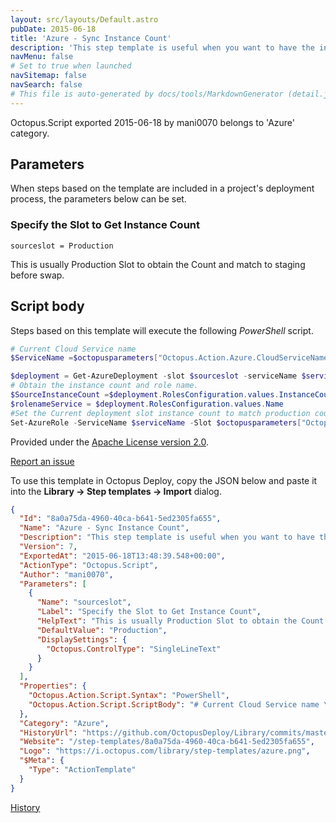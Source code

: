 ```yaml
---
layout: src/layouts/Default.astro
pubDate: 2015-06-18
title: 'Azure - Sync Instance Count'
description: 'This step template is useful when you want to have the instance count matched just before the VIP swap. It takes the source slot (usually Production slot) and match with the current deployment slot (normally Staging). Note: This will be helpful in scenario when 15 instances in Production and 4 instance in staging. This step template should only be used when a production slot already exists.'
navMenu: false
# Set to true when launched
navSitemap: false
navSearch: false
# This file is auto-generated by docs/tools/MarkdownGenerator (detail.js)
---
```


Octopus.Script exported 2015-06-18 by mani0070 belongs to 'Azure' category.

## Parameters

When steps based on the template are included in a project's deployment process, the parameters below can be set.


<div class="param">

### Specify the Slot to Get Instance Count

`sourceslot = Production`

This is usually Production Slot to obtain the Count and match to staging before swap.

</div>
        

## Script body

Steps based on this template will execute the following *PowerShell* script.

```powershell
# Current Cloud Service name 
$ServiceName =$octopusparameters["Octopus.Action.Azure.CloudServiceName"]

$deployment = Get-AzureDeployment -slot $sourceslot -serviceName $serviceName
# Obtain the instance count and role name.
$SourceInstanceCount =$deployment.RolesConfiguration.values.InstanceCount
$rolenameService = $deployment.RolesConfiguration.values.Name
#Set the Current deployment slot instance count to match production count
Set-AzureRole -ServiceName $serviceName -Slot $octopusparameters["Octopus.Action.Azure.Slot"] -RoleName $rolenameService -Count $SourceInstanceCount 
```

Provided under the [Apache License version 2.0](https://github.com/OctopusDeploy/Library/blob/master/LICENSE.txt).

[Report an issue](https://github.com/OctopusDeploy/Library/issues/new?assignees=&labels=&projects=&template=bug-report.yml&title=Issue%20with%20Azure%20-%20Sync%20Instance%20Count&step-template=Azure%20-%20Sync%20Instance%20Count)

<div class="get-json">

To use this template in Octopus Deploy, copy the JSON below and paste it into the **Library → Step templates → Import** dialog.

```json
{
  "Id": "8a0a75da-4960-40ca-b641-5ed2305fa655",
  "Name": "Azure - Sync Instance Count",
  "Description": "This step template is useful when you want to have the instance count matched just before the VIP swap. It takes the source slot (usually Production slot) and match with the current deployment slot (normally Staging). Note: This will be helpful in scenario when 15 instances in Production and 4 instance in staging. This step template should only be used when a production slot already exists.",
  "Version": 7,
  "ExportedAt": "2015-06-18T13:48:39.548+00:00",
  "ActionType": "Octopus.Script",
  "Author": "mani0070",
  "Parameters": [
    {
      "Name": "sourceslot",
      "Label": "Specify the Slot to Get Instance Count",
      "HelpText": "This is usually Production Slot to obtain the Count and match to staging before swap.",
      "DefaultValue": "Production",
      "DisplaySettings": {
        "Octopus.ControlType": "SingleLineText"
      }
    }
  ],
  "Properties": {
    "Octopus.Action.Script.Syntax": "PowerShell",
    "Octopus.Action.Script.ScriptBody": "# Current Cloud Service name \n$ServiceName =$octopusparameters[\"Octopus.Action.Azure.CloudServiceName\"]\n\n$deployment = Get-AzureDeployment -slot $sourceslot -serviceName $serviceName\n# Obtain the instance count and role name.\n$SourceInstanceCount =$deployment.RolesConfiguration.values.InstanceCount\n$rolenameService = $deployment.RolesConfiguration.values.Name\n#Set the Current deployment slot instance count to match production count\nSet-AzureRole -ServiceName $serviceName -Slot $octopusparameters[\"Octopus.Action.Azure.Slot\"] -RoleName $rolenameService -Count $SourceInstanceCount "
  },
  "Category": "Azure",
  "HistoryUrl": "https://github.com/OctopusDeploy/Library/commits/master/step-templates//opt/buildagent/work/75443764cd38076d/step-templates/azure-sync-instancecount-from-prod-to-staging.json",
  "Website": "/step-templates/8a0a75da-4960-40ca-b641-5ed2305fa655",
  "Logo": "https://i.octopus.com/library/step-templates/azure.png",
  "$Meta": {
    "Type": "ActionTemplate"
  }
}
```

[History](https://github.com/OctopusDeploy/Library/commits/master/step-templates/https://github.com/OctopusDeploy/Library/commits/master/step-templates//opt/buildagent/work/75443764cd38076d/step-templates/azure-sync-instancecount-from-prod-to-staging.json)

</div>
